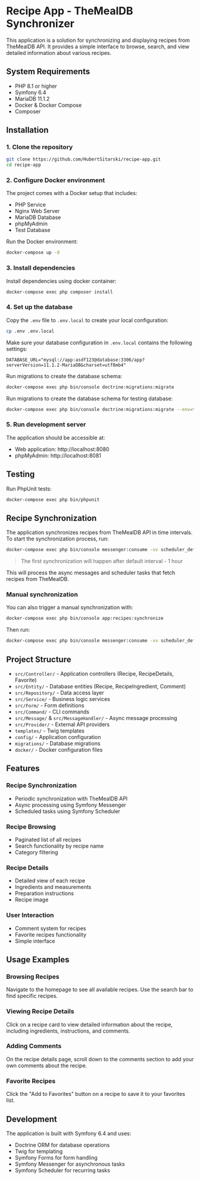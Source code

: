 # Recipe App - TheMealDB Synchronizer

This application is a solution for synchronizing and displaying recipes from TheMealDB API. It provides a simple interface to browse, search, and view detailed information about various recipes.

## System Requirements

- PHP 8.1 or higher
- Symfony 6.4
- MariaDB 11.1.2
- Docker & Docker Compose
- Composer

## Installation

### 1. Clone the repository

```bash
git clone https://github.com/HubertSitarski/recipe-app.git
cd recipe-app
```

### 2. Configure Docker environment

The project comes with a Docker setup that includes:
- PHP Service
- Nginx Web Server
- MariaDB Database
- phpMyAdmin
- Test Database

Run the Docker environment:

```bash
docker-compose up -d
```

### 3. Install dependencies

Install dependencies using docker container:

```bash
docker-compose exec php composer install
```

### 4. Set up the database

Copy the `.env` file to `.env.local` to create your local configuration:

```bash
cp .env .env.local
```

Make sure your database configuration in `.env.local` contains the following settings:

```
DATABASE_URL="mysql://app:asdf123@database:3306/app?serverVersion=11.1.2-MariaDB&charset=utf8mb4"
```

Run migrations to create the database schema:

```bash
docker-compose exec php bin/console doctrine:migrations:migrate
```

Run migrations to create the database schema for testing database:

```bash
docker-compose exec php bin/console doctrine:migrations:migrate --env=test
```

### 5. Run development server

The application should be accessible at:
- Web application: http://localhost:8080
- phpMyAdmin: http://localhost:8081

## Testing

Run PhpUnit tests:

```bash
docker-compose exec php bin/phpunit
```

## Recipe Synchronization

The application synchronizes recipes from TheMealDB API in time intervals. To start the synchronization process, run:

```bash
docker-compose exec php bin/console messenger:consume -vv scheduler_default async
```
> The first synchronization will happen after default interval - 1 hour

This will process the async messages and scheduler tasks that fetch recipes from TheMealDB.

### Manual synchronization
You can also trigger a manual synchronization with:

```bash
docker-compose exec php bin/console app:recipes:synchronize
```

Then run:

```bash
docker-compose exec php bin/console messenger:consume -vv scheduler_default async
```

## Project Structure

- `src/Controller/` - Application controllers (Recipe, RecipeDetails, Favorite)
- `src/Entity/` - Database entities (Recipe, RecipeIngredient, Comment)
- `src/Repository/` - Data access layer
- `src/Service/` - Business logic services
- `src/Form/` - Form definitions
- `src/Command/` - CLI commands
- `src/Message/` & `src/MessageHandler/` - Async message processing
- `src/Provider/` - External API providers
- `templates/` - Twig templates
- `config/` - Application configuration
- `migrations/` - Database migrations
- `docker/` - Docker configuration files

## Features

### Recipe Synchronization
- Periodic synchronization with TheMealDB API
- Async processing using Symfony Messenger
- Scheduled tasks using Symfony Scheduler

### Recipe Browsing
- Paginated list of all recipes
- Search functionality by recipe name
- Category filtering

### Recipe Details
- Detailed view of each recipe
- Ingredients and measurements
- Preparation instructions
- Recipe image

### User Interaction
- Comment system for recipes
- Favorite recipes functionality
- Simple interface

## Usage Examples

### Browsing Recipes
Navigate to the homepage to see all available recipes. Use the search bar to find specific recipes.

### Viewing Recipe Details
Click on a recipe card to view detailed information about the recipe, including ingredients, instructions, and comments.

### Adding Comments
On the recipe details page, scroll down to the comments section to add your own comments about the recipe.

### Favorite Recipes
Click the "Add to Favorites" button on a recipe to save it to your favorites list.

## Development

The application is built with Symfony 6.4 and uses:
- Doctrine ORM for database operations
- Twig for templating
- Symfony Forms for form handling
- Symfony Messenger for asynchronous tasks
- Symfony Scheduler for recurring tasks